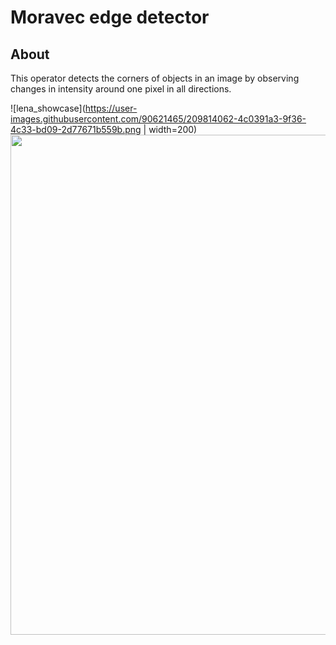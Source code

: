 # Moravec edge detector

## About

This operator detects the corners of objects in an image by observing changes in intensity around one pixel in all directions.

![lena_showcase](https://user-images.githubusercontent.com/90621465/209814062-4c0391a3-9f36-4c33-bd09-2d77671b559b.png | width=200)
<img src="https://user-images.githubusercontent.com/90621465/209814062-4c0391a3-9f36-4c33-bd09-2d77671b559b.png" width="800">
